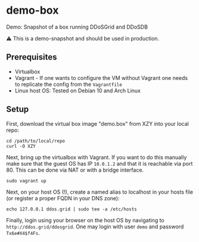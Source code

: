 # demo-box
Demo: Snapshot of a box running DDoSGrid and DDoSDB 

:warning: This is a demo-snapshot and should be used in production. 

## Prerequisites
* Virtualbox
* Vagrant - If one wants to configure the VM without Vagrant one needs to replicate the config from the `Vagrantfile`
* Linux host OS: Tested on Debian 10 and Arch Linux
## Setup

First, download the virtual box image "demo.box" from XZY into your local repo:
``` 
cd /path/to/local/repo
curl -O XZY
```
Next, bring up the virtualbox with Vagrant. If you want to do this manually make sure that the guest OS has IP `10.0.1.2` and that it is reachable via port 80. This can be done via NAT or with a bridge interface.
```
sudo vagrant up
```

Next, on your host OS (!), create a named alias to localhost in your hosts file (or register a proper FQDN in your DNS zone):
```
echo 127.0.0.1 ddos.grid | sudo tee -a /etc/hosts
```

Finally, login using your browser on the host OS by navigating to `http://ddos.grid/ddosgrid`. One may login with user `demo` and password `Tx6e#X4$f4Fs`.
